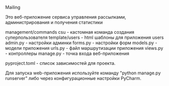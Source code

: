 Mailing

Это веб-приложение сервиса управления рассылками, администрирования и получения статистики

management/commands
csu - кастомная команда создания суперпользователя
template/users - html шаблоны для приложения users
admin.py - настройки админки
forms.py - настройки форм
models.py - модели приложения
urls.py - файл маршрутизации приложения
views.py - контроллеры
manage.py - точка входа веб-приложения

pyproject.toml - список зависимостей для проекта.


Для запуска web-приложения используйте команду "python manage.py runserver" либо через конфигурационные настройки PyCharm.
